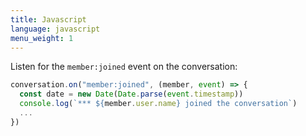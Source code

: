 ```yaml
---
title: Javascript
language: javascript
menu_weight: 1
---
```


Listen for the `member:joined` event on the conversation:

```javascript
conversation.on("member:joined", (member, event) => {
  const date = new Date(Date.parse(event.timestamp))
  console.log(`*** ${member.user.name} joined the conversation`)
  ...
})
```
